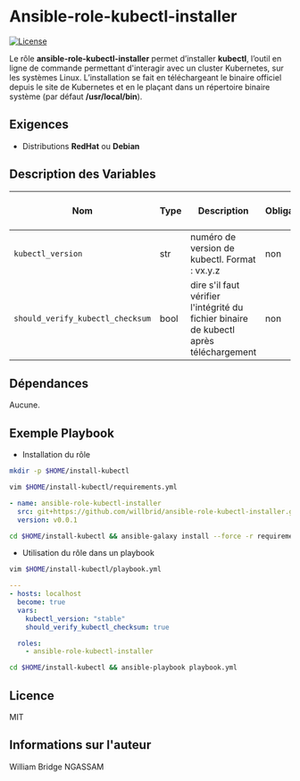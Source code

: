 # Ansible-role-kubectl-installer

[![License](https://img.shields.io/badge/license-MIT-blue.svg)](https://github.com/willbrid/ansible-role-kubectl-installer/blob/main/LICENSE)

Le rôle **ansible-role-kubectl-installer** permet d’installer **kubectl**, l’outil en ligne de commande permettant d'interagir avec un cluster Kubernetes, sur les systèmes Linux. L’installation se fait en téléchargeant le binaire officiel depuis le site de Kubernetes et en le plaçant dans un répertoire binaire système (par défaut **/usr/local/bin**).

## Exigences

- Distributions **RedHat** ou **Debian**

## Description des Variables

|Nom|Type|Description|Obligatoire|Valeur par défaut|
|---|----|-----------|-----------|-----------------|
`kubectl_version`|str|numéro de version de kubectl. Format : vx.y.z|non|`"stable"`
`should_verify_kubectl_checksum`|bool|dire s'il faut vérifier l'intégrité du fichier binaire de kubectl après téléchargement|non|`true`

## Dépendances

Aucune.

## Exemple Playbook

- Installation du rôle

```bash
mkdir -p $HOME/install-kubectl
```

```bash
vim $HOME/install-kubectl/requirements.yml
```

```yaml
- name: ansible-role-kubectl-installer
  src: git+https://github.com/willbrid/ansible-role-kubectl-installer.git
  version: v0.0.1
```

```bash
cd $HOME/install-kubectl && ansible-galaxy install --force -r requirements.yml
```

- Utilisation du rôle dans un playbook

```bash
vim $HOME/install-kubectl/playbook.yml
```

```yaml
---
- hosts: localhost
  become: true
  vars:
    kubectl_version: "stable"
    should_verify_kubectl_checksum: true

  roles:
    - ansible-role-kubectl-installer
```

```bash
cd $HOME/install-kubectl && ansible-playbook playbook.yml
```

## Licence

MIT

## Informations sur l'auteur

William Bridge NGASSAM
